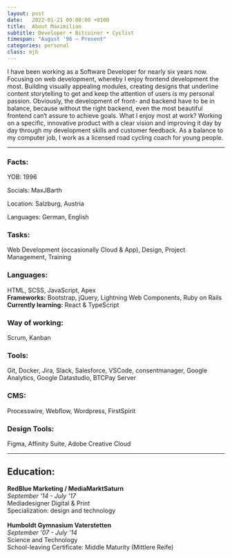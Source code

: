 ```yaml
---
layout: post
date:   2022-01-21 09:00:00 +0100
title:  About Maximilian
subtitle: Developer • Bitcoiner • Cyclist
timespan: "August '96 – Present"
categories: personal
class: mjb
---
```


I have been working as a Software Developer for nearly six years now. 
Focusing on web development, whereby I enjoy frontend development the most. Building visually appealing modules, creating designs that underline content storytelling to get and keep the attention of users is my personal passion. 
Obviously, the development of front- and backend have to be in balance, because without the right backend, even the most beautiful frontend can‘t assure to achieve goals. 
What I enjoy most at work? Working on a specific, innovative product with a clear vision and improving it day by day through my development skills and customer feedback. 
As a balance to my computer job, I work as a licensed road cycling coach for young people.

---

### Facts:
YOB: 1996

Socials: MaxJBarth

Location: Salzburg, Austria

Languages: German, English

### Tasks:
Web Development (occasionally Cloud & App), Design, Project Management, Training

### Languages:
HTML, SCSS, JavaScript, Apex  
**Frameworks:**
Bootstrap, jQuery, Lightning Web Components, Ruby on Rails  
**Currently learning:**
React & TypeScript

### Way of working:
Scrum, Kanban

### Tools:
Git, Docker, Jira, Slack, Salesforce, VSCode, consentmanager, Google Analytics, Google Datastudio, BTCPay Server

### CMS:
Processwire, Webflow, Wordpress, FirstSpirit

### Design Tools:
Figma, Affinity Suite, Adobe Creative Cloud

---
## Education:
**RedBlue Marketing / MediaMarktSaturn**  
*September '14 - July '17*  
Mediadesigner Digital & Print  
Specialization: design and technology  
<br/>
**Humboldt Gymnasium Vaterstetten**  
*September '07 - July '14*  
Science and Technology  
School-leaving Certificate: Middle Maturity (Mittlere Reife)  